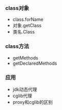 ### class对象
- class.forName
- 对象.getClass
- 类名.Class


### class方法
- getMethods
- getDeclaredMethods


### 应用
- jdk动态代理
- cglib代理
- proxy和cglib的区别

